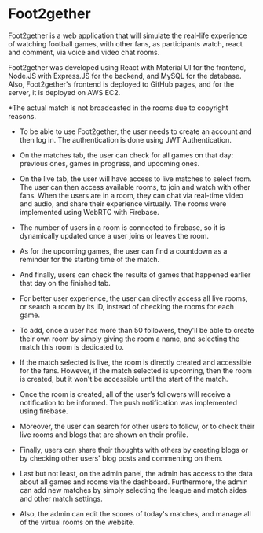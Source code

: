 # Foot2gether

Foot2gether is a web application that will simulate the real-life experience of watching football games, with other fans, as participants watch, react and comment, via voice and video chat rooms.

Foot2gether was developed using React with Material UI for the frontend, Node.JS with Express.JS for the backend, and MySQL for the database.
Also, Foot2gether's frontend is deployed to GitHub pages, and for the server, it is deployed on AWS EC2.

\*The actual match is not broadcasted in the rooms due to copyright reasons.

- To be able to use Foot2gether, the user needs to create an account and then log in. The authentication is done using JWT Authentication.

- On the matches tab, the user can check for all games on that day: previous ones, games in progress, and upcoming ones.

- On the live tab, the user will have access to live matches to select from. The user can then access available rooms, to join and watch with other fans. When the users are in a room, they can chat via real-time video and audio, and share their experience virtually. The rooms were implemented using WebRTC with Firebase.

- The number of users in a room is connected to firebase, so it is dynamically updated once a user joins or leaves the room.

- As for the upcoming games, the user can find a countdown as a reminder for the starting time of the match.

- And finally, users can check the results of games that happened earlier that day on the finished tab.

- For better user experience, the user can directly access all live rooms, or search a room by its ID, instead of checking the rooms for each game.

- To add, once a user has more than 50 followers, they'll be able to create their own room by simply giving the room a name, and selecting the match this room is dedicated to.

- If the match selected is live, the room is directly created and accessible for the fans. However, if the match selected is upcoming, then the room is created, but it won't be accessible until the start of the match.

- Once the room is created, all of the user’s followers will receive a notification to be informed. The push notification was implemented using firebase.

- Moreover, the user can search for other users to follow, or to check their live rooms and blogs that are shown on their profile.

- Finally, users can share their thoughts with others by creating blogs or by checking other users' blog posts and commenting on them.

- Last but not least, on the admin panel, the admin has access to the data about all games and rooms via the dashboard. Furthermore, the admin can add new matches by simply selecting the league and match sides and other match settings.

- Also, the admin can edit the scores of today's matches, and manage all of the virtual rooms on the website.
